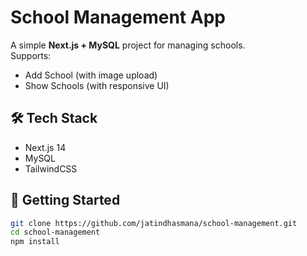 # School Management App

A simple **Next.js + MySQL** project for managing schools.  
Supports:
- Add School (with image upload)
- Show Schools (with responsive UI)

## 🛠️ Tech Stack
- Next.js 14
- MySQL
- TailwindCSS

## 🚀 Getting Started

```bash
git clone https://github.com/jatindhasmana/school-management.git
cd school-management
npm install
